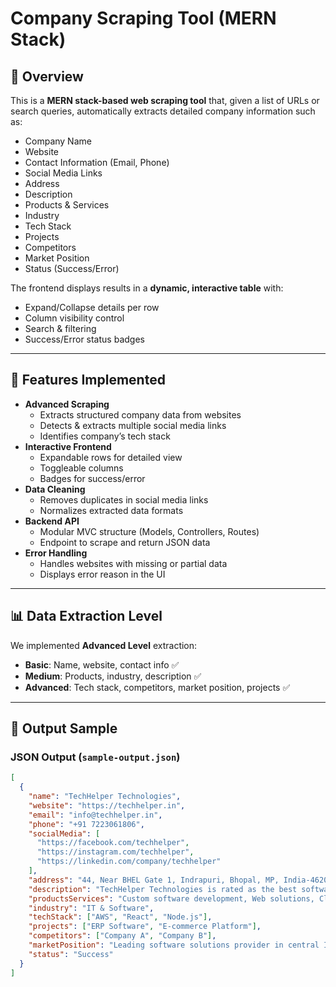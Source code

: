 # Company Scraping Tool (MERN Stack)

## 📌 Overview
This is a **MERN stack-based web scraping tool** that, given a list of URLs or search queries, automatically extracts detailed company information such as:
- Company Name
- Website
- Contact Information (Email, Phone)
- Social Media Links
- Address
- Description
- Products & Services
- Industry
- Tech Stack
- Projects
- Competitors
- Market Position
- Status (Success/Error)

The frontend displays results in a **dynamic, interactive table** with:
- Expand/Collapse details per row
- Column visibility control
- Search & filtering
- Success/Error status badges

---

## 🚀 Features Implemented
- **Advanced Scraping**
  - Extracts structured company data from websites
  - Detects & extracts multiple social media links
  - Identifies company’s tech stack
- **Interactive Frontend**
  - Expandable rows for detailed view
  - Toggleable columns
  - Badges for success/error
- **Data Cleaning**
  - Removes duplicates in social media links
  - Normalizes extracted data formats
- **Backend API**
  - Modular MVC structure (Models, Controllers, Routes)
  - Endpoint to scrape and return JSON data
- **Error Handling**
  - Handles websites with missing or partial data
  - Displays error reason in the UI

---

## 📊 Data Extraction Level
We implemented **Advanced Level** extraction:
- **Basic**: Name, website, contact info ✅
- **Medium**: Products, industry, description ✅
- **Advanced**: Tech stack, competitors, market position, projects ✅

---

## 📂 Output Sample
### JSON Output (`sample-output.json`)
```json
[
  {
    "name": "TechHelper Technologies",
    "website": "https://techhelper.in",
    "email": "info@techhelper.in",
    "phone": "+91 7223061806",
    "socialMedia": [
      "https://facebook.com/techhelper",
      "https://instagram.com/techhelper",
      "https://linkedin.com/company/techhelper"
    ],
    "address": "44, Near BHEL Gate 1, Indrapuri, Bhopal, MP, India-462022",
    "description": "TechHelper Technologies is rated as the best software company in Bhopal...",
    "productsServices": "Custom software development, Web solutions, Cloud services",
    "industry": "IT & Software",
    "techStack": ["AWS", "React", "Node.js"],
    "projects": ["ERP Software", "E-commerce Platform"],
    "competitors": ["Company A", "Company B"],
    "marketPosition": "Leading software solutions provider in central India",
    "status": "Success"
  }
]
